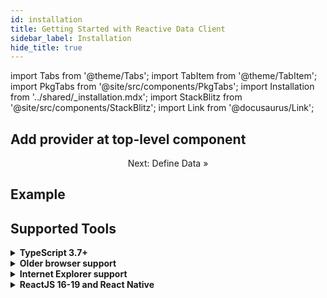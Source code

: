 ```yaml
---
id: installation
title: Getting Started with Reactive Data Client
sidebar_label: Installation
hide_title: true
---
```


import Tabs from '@theme/Tabs';
import TabItem from '@theme/TabItem';
import PkgTabs from '@site/src/components/PkgTabs';
import Installation from '../shared/\_installation.mdx';
import StackBlitz from '@site/src/components/StackBlitz';
import Link from '@docusaurus/Link';

<PkgTabs pkgs="@data-client/react @data-client/test @data-client/rest" />

## Add provider at top-level component

<Installation />

<center>

<Link className="button button--secondary" to="./resource">Next: Define Data »</Link>

</center>

## Example

<StackBlitz app="todo-app" file="src/index.tsx,src/RootProvider.tsx" view="both" ctl="1" />

## Supported Tools

<details>
<summary><b>TypeScript 3.7+</b></summary>

TypeScript is optional, but requires at least version [3.7](https://www.typescriptlang.org/docs/handbook/release-notes/typescript-3-7.html#more-recursive-type-aliases) and [strictNullChecks](https://www.typescriptlang.org/tsconfig#strictNullChecks) for full type enforcement.

</details>

<details>
<summary><b>Older browser support</b></summary>

If your application targets older browsers (a few years or more), be sure to load polyfills.
Typically this is done with [@babel/preset-env useBuiltIns: 'entry'](https://babeljs.io/docs/en/babel-preset-env#usebuiltins),
coupled with importing [core-js](https://www.npmjs.com/package/core-js) at the entrypoint of your application.

This ensures only the needed polyfills for your browser support targets are included in your application bundle.

For instance `TypeError: Object.hasOwn is not a function`

</details>
<details>
<summary><b>Internet Explorer support</b></summary>

If you see `Uncaught TypeError: Class constructor Resource cannot be invoked without 'new'`,
follow the instructions to [add legacy browser support to packages](../guides/legacy-browser)

</details>

<details>
<summary><b>ReactJS 16-19 and React Native</b></summary>

ReactJS 16.2 and above is supported (the one with hooks!). React 18 provides improved [Suspense](../api/useSuspense.md)
support and features. Both React Native, [React Navigation](https://reactnavigation.org/) and [Expo](https://docs.expo.dev) are supported.

If you have a working project using other
React libraries, [feel free to share with others](https://github.com/reactive/data-client/discussions/2422) in our
discussions.

</details>
